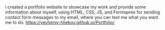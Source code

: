 I created a portfolio website to showcase my work and provide some information about myself, using HTML, CSS, JS, and Formspree for sending contact form messages to my email, where you can text me what you want me to do.
https://yevheniy-hliebov.github.io/Portfolio/
